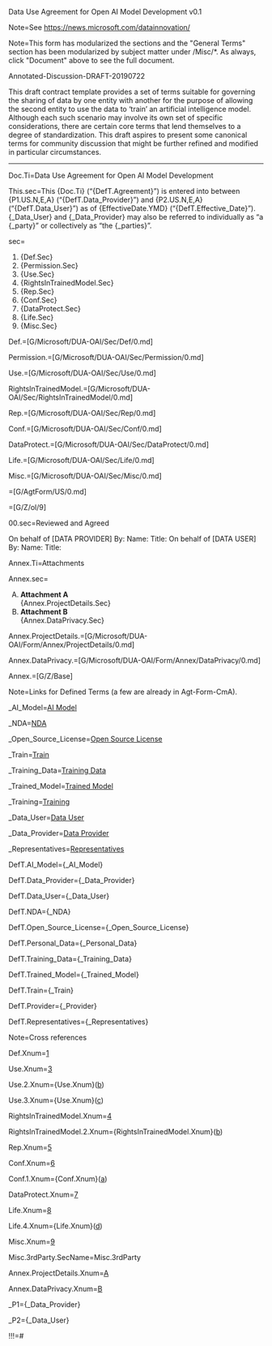 Data Use Agreement for Open AI Model Development v0.1

Note=See https://news.microsoft.com/datainnovation/

Note=This form has modularized the sections and the "General Terms" section has been modularized by subject matter under /Misc/*.  As always, click "Document" above to see the full document. 

Annotated-Discussion-DRAFT-20190722

This draft contract template provides a set of terms suitable for governing the sharing of data by one entity with another for the purpose of allowing the second entity to use the data to ‘train’ an artificial intelligence model. Although each such scenario may involve its own set of specific considerations, there are certain core terms that lend themselves to a degree of standardization. This draft aspires to present some canonical terms for community discussion that might be further refined and modified in particular circumstances.

* * *

Doc.Ti=Data Use Agreement for Open AI Model Development

This.sec=This {Doc.Ti} (“{DefT.Agreement}”) is entered into between {P1.US.N,E,A} (“{DefT.Data_Provider}”) and {P2.US.N,E,A} (“{DefT.Data_User}”) as of {EffectiveDate.YMD} (“{DefT.Effective_Date}”). {_Data_User} and {_Data_Provider} may also be referred to individually as “a {_party}” or collectively as “the {_parties}”.

sec=<ol><li>{Def.Sec}</li><li>{Permission.Sec}</li><li>{Use.Sec}</li><li>{RightsInTrainedModel.Sec}</li><li>{Rep.Sec}</li><li>{Conf.Sec}</li><li>{DataProtect.Sec}</li><li>{Life.Sec}</li><li>{Misc.Sec}</li></ol>

Def.=[G/Microsoft/DUA-OAI/Sec/Def/0.md]

Permission.=[G/Microsoft/DUA-OAI/Sec/Permission/0.md]

Use.=[G/Microsoft/DUA-OAI/Sec/Use/0.md]

RightsInTrainedModel.=[G/Microsoft/DUA-OAI/Sec/RightsInTrainedModel/0.md]

Rep.=[G/Microsoft/DUA-OAI/Sec/Rep/0.md]

Conf.=[G/Microsoft/DUA-OAI/Sec/Conf/0.md]

DataProtect.=[G/Microsoft/DUA-OAI/Sec/DataProtect/0.md]

Life.=[G/Microsoft/DUA-OAI/Sec/Life/0.md]

Misc.=[G/Microsoft/DUA-OAI/Sec/Misc/0.md]

=[G/AgtForm/US/0.md]

=[G/Z/ol/9]

00.sec=Reviewed and Agreed

On behalf of [DATA PROVIDER] By: Name: Title: On behalf of [DATA USER] By: Name: Title:

Annex.Ti=Attachments

Annex.sec=<ol type="A"><li><b>Attachment A</b><br>{Annex.ProjectDetails.Sec}</li><li><b>Attachment B</b><br>{Annex.DataPrivacy.Sec}</li></ol>

Annex.ProjectDetails.=[G/Microsoft/DUA-OAI/Form/Annex/ProjectDetails/0.md]

Annex.DataPrivacy.=[G/Microsoft/DUA-OAI/Form/Annex/DataPrivacy/0.md]

Annex.=[G/Z/Base]

Note=Links for Defined Terms (a few are already in Agt-Form-CmA). 

_AI_Model=<a href='{!!!}DefT.AI_Model' class='definedterm'>AI Model</a>

_NDA=<a href='{!!!}DefT.NDA' class='definedterm'>NDA</a>

_Open_Source_License=<a href='{!!!}DefT.Open_Source_License' class='definedterm'>Open Source License</a>

_Train=<a href='{!!!}DefT.Train' class='definedterm'>Train</a>

_Training_Data=<a href='{!!!}DefT.Training_Data' class='definedterm'>Training Data</a>

_Trained_Model=<a href='{!!!}DefT.Trained_Model' class='definedterm'>Trained Model</a>

_Training=<a href='{!!!}DefT.Train' class='definedterm'>Training</a>

_Data_User=<a href='{!!!}DefT.Data_User' class='definedterm'>Data User</a>

_Data_Provider=<a href='{!!!}DefT.Data_Provider' class='definedterm'>Data Provider</a>

_Representatives=<a href='{!!!}DefT.Representatives' class='definedterm'>Representatives</a>

DefT.AI_Model={_AI_Model}

DefT.Data_Provider={_Data_Provider}

DefT.Data_User={_Data_User}

DefT.NDA={_NDA}

DefT.Open_Source_License={_Open_Source_License}

DefT.Personal_Data={_Personal_Data}

DefT.Training_Data={_Training_Data}

DefT.Trained_Model={_Trained_Model}

DefT.Train={_Train}

DefT.Provider={_Provider}

DefT.Representatives={_Representatives}

Note=Cross references

Def.Xnum=<a href='{!!!}Def.Sec'>1</a>

Use.Xnum=<a href='{!!!}Use.Sec'>3</a>

Use.2.Xnum={Use.Xnum}(<a href='{!!!}Use.2.sec'>b</a>)

Use.3.Xnum={Use.Xnum}(<a href='{!!!}Use.3.sec'>c</a>)

RightsInTrainedModel.Xnum=<a href='{!!!}RightsInTrainedModel.Sec'>4</a>

RightsInTrainedModel.2.Xnum={RightsInTrainedModel.Xnum}(<a href='{!!!}RightsInTrainedModel.2.sec'>b</a>)

Rep.Xnum=<a href='{!!!}Rep.Sec'>5</a>

Conf.Xnum=<a href='{!!!}Conf.Sec'>6</a>

Conf.1.Xnum={Conf.Xnum}(<a href='{!!!}Conf.Engage.sec'>a</a>)

DataProtect.Xnum=<a href='{!!!}DataProtect.Sec'>7</a>

Life.Xnum=<a href='{!!!}Life.Sec'>8</a>

Life.4.Xnum={Life.Xnum}(<a href='{!!!}Life.4.sec'>d</a>)

Misc.Xnum=<a href='{!!!}Misc.Sec'>9</a>

Misc.3rdParty.SecName=Misc.3rdParty

Annex.ProjectDetails.Xnum=<a href='{!!!}Annex.ProjectDetails.Sec'>A</a>

Annex.DataPrivacy.Xnum=<a href='{!!!}Annex.DataPrivacy.Sec'>B</a>

_P1={_Data_Provider}

_P2={_Data_User}

!!!=#
